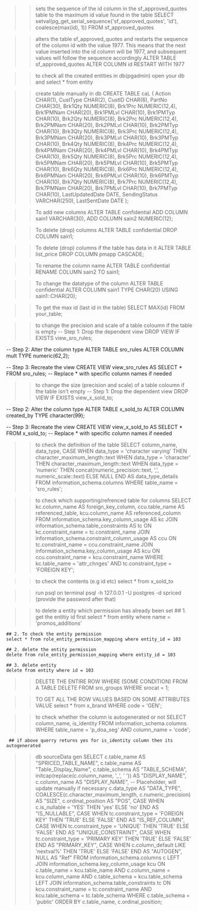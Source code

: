 >> sets the sequence of the id column in the sf_approved_quotes table to the maximum id value found in the table 
 SELECT setval(pg_get_serial_sequence('sf_approved_quotes', 'id'), coalesce(max(id), 1)) FROM sf_approved_quotes

>> alters the table sf_approved_quotes and restarts the sequence of the column id with the value 1977. This means that the next value inserted into the id column will be 1977, and subsequent values will follow the sequence accordingly
 ALTER TABLE sf_approved_quotes ALTER COLUMN id RESTART WITH 1977

>> to check all the created entities in db(pgadmin)
>> open your db and
select * from entity

>>create table manually in db
CREATE TABLE caL (
    Action CHAR(1),
    CustType CHAR(2),
    CustID CHAR(6),
    PartNo CHAR(30),
    Brk1Qty NUMERIC(8),
    Brk1Prc NUMERIC(12,4),
    Brk1PMNam CHAR(20),
    Brk1PMLvl CHAR(10),
    Brk1PMTyp CHAR(10),
    Brk2Qty NUMERIC(8),
    Brk2Prc NUMERIC(12,4),
    Brk2PMNam CHAR(20),
    Brk2PMLvl CHAR(10),
    Brk2PMTyp CHAR(10),
    Brk3Qty NUMERIC(8),
    Brk3Prc NUMERIC(12,4),
    Brk3PMNam CHAR(20),
    Brk3PMLvl CHAR(10),
    Brk3PMTyp CHAR(10),
    Brk4Qty NUMERIC(8),
    Brk4Prc NUMERIC(12,4),
    Brk4PMNam CHAR(20),
    Brk4PMLvl CHAR(10),
    Brk4PMTyp CHAR(10),
    Brk5Qty NUMERIC(8),
    Brk5Prc NUMERIC(12,4),
    Brk5PMNam CHAR(20),
    Brk5PMLvl CHAR(10),
    Brk5PMTyp CHAR(10),
    Brk6Qty NUMERIC(8),
    Brk6Prc NUMERIC(12,4),
    Brk6PMNam CHAR(20),
    Brk6PMLvl CHAR(10),
    Brk6PMTyp CHAR(10),
    Brk7Qty NUMERIC(8),
    Brk7Prc NUMERIC(12,4),
    Brk7PMNam CHAR(20),
    Brk7PMLvl CHAR(10),
    Brk7PMTyp CHAR(10),
    LastUpdatedDate DATE,
    SendingStatus VARCHAR(250),
    LastSentDate DATE
);

>> To add new columns
ALTER TABLE confidential
ADD COLUMN sain1 VARCHAR(30),
ADD COLUMN sain2 NUMERIC(12);


>> To delete (drop) columns
ALTER TABLE confidential
DROP COLUMN sain1;

>> To delete (drop) columns if the table has data in it
ALTER TABLE list_price
DROP COLUMN pmapp CASCADE;

>> To rename the column name
ALTER TABLE confidential
RENAME COLUMN sain2 TO sain1;

>> To change the datatype of the column
ALTER TABLE confidential
ALTER COLUMN sain1 TYPE CHAR(20) USING sain1::CHAR(20);

>>  To get the max id (last id in the table)
SELECT MAX(id) FROM your_table;



>> to change the precision and scale of a table coloumn if the table is empty
-- Step 1: Drop the dependent view
DROP VIEW IF EXISTS view_sro_rules;

-- Step 2: Alter the column type
ALTER TABLE sro_rules ALTER COLUMN mult TYPE numeric(62,2);

-- Step 3: Recreate the view
CREATE VIEW view_sro_rules AS
SELECT * FROM sro_rules; -- Replace * with specific column names if needed


>> to change the size (precision and scale) of a table coloumn if the table isn't empty
-- Step 1: Drop the dependent view
DROP VIEW IF EXISTS view_x_sold_to;

-- Step 2: Alter the column type
ALTER TABLE x_sold_to ALTER COLUMN created_by TYPE character(99);

-- Step 3: Recreate the view
CREATE VIEW view_x_sold_to AS
SELECT * FROM x_sold_to; -- Replace * with specific column names if needed

>> to check the definition of the table
SELECT 
    column_name, 
    data_type, 
    CASE 
        WHEN data_type = 'character varying' THEN character_maximum_length::text 
        WHEN data_type = 'character' THEN character_maximum_length::text 
        WHEN data_type = 'numeric' THEN concat(numeric_precision::text, ',', numeric_scale::text)
        ELSE NULL 
    END AS data_type_details
FROM 
    information_schema.columns 
WHERE 
    table_name = 'sro_rules';


>> to check which supporting/refrenced table for columns
SELECT
    kc.column_name AS foreign_key_column,
    ccu.table_name AS referenced_table,
    kcu.column_name AS referenced_column
FROM
    information_schema.key_column_usage AS kc
JOIN
    information_schema.table_constraints AS tc
ON
    kc.constraint_name = tc.constraint_name
JOIN
    information_schema.constraint_column_usage AS ccu
ON
    tc.constraint_name = ccu.constraint_name
JOIN
    information_schema.key_column_usage AS kcu
ON
    ccu.constraint_name = kcu.constraint_name
WHERE
    kc.table_name = 'attr_chnges'
    AND tc.constraint_type = 'FOREIGN KEY';



>>to check the contents (e.g id etc)
select * from x_sold_to


>>run psql on terminal
psql -h 127.0.0.1 -U postgres -d spriced
(provide the password after that)

>> to delete a entity which permission has already been set
    ## 1. get the entitiy id first
    select * from entity where name = 'promos_additions'

    ## 2. To check the entity permission
    select * from role_entity_permission_mapping where entity_id = 103

    ## 2. delete the entity permission
    delete from role_entity_permission_mapping where entity_id = 103

    ## 3. delete entity
    delete from entity where id = 103


>>DELETE THE ENTIRE ROW WHERE (SOME CONDITION) FROM A TABLE
DELETE FROM sro_groups WHERE srocat = 1;

>>TO GET ALL THE ROW VALUES BASED ON SOME ATTRIBUTES VALUE
select * from x_brand WHERE code = 'GEN';

>> to check whether the column is autogenerated or not
SELECT column_name, is_identity
FROM information_schema.columns
WHERE table_name = 'p_doa_seg' AND column_name = 'code';

     ## if above querry returns yes for is_identity column then its autogenerated



>> db sourceData gen
    SELECT 
    c.table_name AS "SPRICED_TABLE_NAME",
    c.table_name AS "Table_Display_Name",
    c.table_schema AS "TABLE_SCHEMA",
    initcap(replace(c.column_name, '_', ' ')) AS "DISPLAY_NAME", 
    c.column_name AS "DISPLAY_NAME", -- Placeholder, will update manually if necessary
    c.data_type AS "DATA_TYPE",
    COALESCE(c.character_maximum_length, c.numeric_precision) AS "SIZE",
    c.ordinal_position AS "POS",
    CASE 
        WHEN c.is_nullable = 'YES' THEN 'yes'
        ELSE 'no'
    END AS "IS_NULLABLE",
    CASE 
        WHEN tc.constraint_type = 'FOREIGN KEY' THEN 'TRUE'
        ELSE 'FALSE'
    END AS "IS_REF_COLUMN",
    CASE 
        WHEN tc.constraint_type = 'UNIQUE' THEN 'TRUE'
        ELSE 'FALSE'
    END AS "UNIQUE_CONSTRAINT",
    CASE 
        WHEN tc.constraint_type = 'PRIMARY KEY' THEN 'TRUE'
        ELSE 'FALSE'
    END AS "PRIMARY_KEY",
    CASE 
        WHEN c.column_default LIKE 'nextval%' THEN 'TRUE'
        ELSE 'FALSE'
    END AS "AUTOGEN",
    NULL AS "Ref"
FROM 
    information_schema.columns c
LEFT JOIN 
    information_schema.key_column_usage kcu 
    ON c.table_name = kcu.table_name 
    AND c.column_name = kcu.column_name 
    AND c.table_schema = kcu.table_schema
LEFT JOIN 
    information_schema.table_constraints tc 
    ON kcu.constraint_name = tc.constraint_name 
    AND kcu.table_schema = tc.table_schema
WHERE 
    c.table_schema = 'public'
ORDER BY 
    c.table_name, c.ordinal_position;

